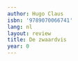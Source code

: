 ```yaml
---
author: Hugo Claus
isbn: '9789070066741'
lang: nl
layout: review
title: De zwaardvis
year: 0
---
```


